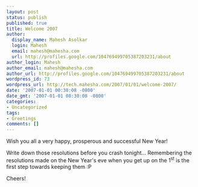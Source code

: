 ```yaml
---
layout: post
status: publish
published: true
title: Welcome 2007
author:
  display_name: Mahesh Asolkar
  login: Mahesh
  email: mahesh@mahesha.com
  url: http://profiles.google.com/104769499705387203231/about
author_login: Mahesh
author_email: mahesh@mahesha.com
author_url: http://profiles.google.com/104769499705387203231/about
wordpress_id: 73
wordpress_url: http://tech.mahesha.com/2007/01/01/welcome-2007/
date: '2007-01-01 00:30:08 -0800'
date_gmt: '2007-01-01 08:30:08 -0800'
categories:
- Uncategorized
tags:
- Greetings
comments: []
---
```

<p>Wish you all a very happy, prosperous and successful New Year!</p>
<p>Write down those resolutions before you crash tonight... Remembering the resolutions made on the New Year's eve when you get up on the 1<sup>st</sup> is the first step towards keeping them :P</p>
<p>Cheers!</p>
